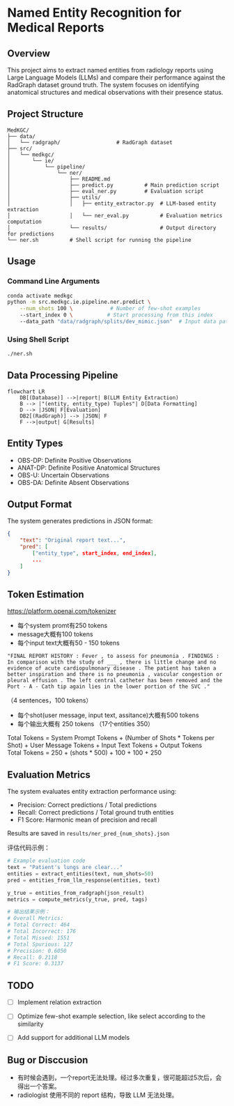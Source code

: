 # Named Entity Recognition for Medical Reports

## Overview
This project aims to extract named entities from radiology reports using Large Language Models (LLMs) and compare their performance against the RadGraph dataset ground truth. The system focuses on identifying anatomical structures and medical observations with their presence status.

## Project Structure
```
MedKGC/
├── data/
│   └── radgraph/                  # RadGraph dataset
├── src/
│   └── medkgc/
│       └── ie/
│           └── pipeline/
│               └── ner/
│                   ├── README.md
│                   ├── predict.py          # Main prediction script
│                   ├── eval_ner.py         # Evaluation script
│                   ├── utils/
│                   │   ├── entity_extractor.py  # LLM-based entity extraction
│                   │   └── ner_eval.py          # Evaluation metrics computation
│                   └── results/                 # Output directory for predictions
└── ner.sh          # Shell script for running the pipeline
```

## Usage

### Command Line Arguments
```bash
conda activate medkgc
python -m src.medkgc.ie.pipeline.ner.predict \
    --num_shots 100 \            # Number of few-shot examples
    --start_index 0 \           # Start processing from this index
    --data_path "data/radgraph/splits/dev_mimic.json"  # Input data path
```

### Using Shell Script
```bash
./ner.sh
```

## Data Processing Pipeline
```mermaid
flowchart LR
    DB[(Database)] -->|report| B(LLM Entity Extraction)
    B --> |"(entity, entity_type) Tuples"| D[Data Formatting]
    D --> |JSON| F[Evaluation]
    DB2[(RadGraph)] --> |JSON| F
    F -->|output| G[Results]
```


## Entity Types
- OBS-DP: Definite Positive Observations
- ANAT-DP: Definite Positive Anatomical Structures
- OBS-U: Uncertain Observations
- OBS-DA: Definite Absent Observations

## Output Format
The system generates predictions in JSON format:
```json
{
    "text": "Original report text...",
    "pred": [
        ["entity_type", start_index, end_index],
        ...
    ]
}
```

## Token Estimation
https://platform.openai.com/tokenizer  

- 每个system promt有250 tokens  
- message大概有100 tokens
- 每个input text大概有50 - 150 tokens
```
"FINAL REPORT HISTORY : Fever , to assess for pneumonia . FINDINGS : In comparison with the study of ___ , there is little change and no evidence of acute cardiopulmonary disease . The patient has taken a better inspiration and there is no pneumonia , vascular congestion or pleural effusion . The left central catheter has been removed and the Port - A - Cath tip again lies in the lower portion of the SVC ."
```
（4 sentences，100 tokens）
- 每个shot(user message, input text, assitance)大概有500 tokens  
- 每个输出大概有 250 tokens （17个entities 350）
  
Total Tokens = System Prompt Tokens + (Number of Shots * Tokens per Shot) + User Message Tokens + Input Text Tokens + Output Tokens  
Total Tokens = 250 + (shots * 500) + 100 + 100 + 250

## Evaluation Metrics
The system evaluates entity extraction performance using:
- Precision: Correct predictions / Total predictions
- Recall: Correct predictions / Total ground truth entities
- F1 Score: Harmonic mean of precision and recall

Results are saved in `results/ner_pred_{num_shots}.json`

评估代码示例：
```python
# Example evaluation code
text = "Patient's lungs are clear..."
entities = extract_entities(text, num_shots=50)
pred = entities_from_llm_response(entities, text)

y_true = entities_from_radgraph(json_result)
metrics = compute_metrics(y_true, pred, tags)

# 输出结果示例：
# Overall Metrics:
# Total Correct: 464
# Total Incorrect: 176
# Total Missed: 1551
# Total Spurious: 127
# Precision: 0.6050
# Recall: 0.2118
# F1 Score: 0.3137
```


## TODO
- [ ] Implement relation extraction
- [ ] Optimize few-shot example selection, like select according to the similarity
- [ ] Add support for additional LLM models



## Bug or Disccusion
- 有时候会遇到，一个report无法处理。经过多次重复，很可能超过5次后，会得出一个答案。
- radiologist 使用不同的 report 结构，导致 LLM 无法处理。